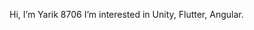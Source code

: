 Hi, I’m Yarik 8706
I’m interested in Unity, Flutter, Angular.


<!---
Yarik8706/Yarik8706 is a ✨ special ✨ repository because its `README.md` (this file) appears on your GitHub profile.
You can click the Preview link to take a look at your changes.
--->
